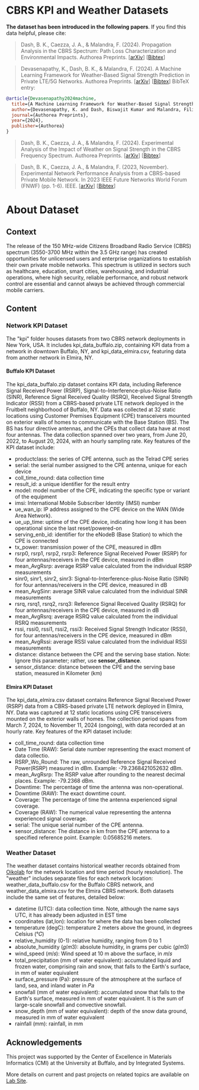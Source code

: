 # CBRS KPI and Weather Datasets
**The dataset has been introduced in the following papers**. If you find this data helpful, please cite:


> Dash, B. K., Caezza, J. A., & Malandra, F. (2024). Propagation Analysis in the CBRS Spectrum: Path Loss Characterization and Environmental Impacts. Authorea Preprints. [[arXiv](https://doi.org/10.36227/techrxiv.173144788.88858804/v1)] [[Bibtex](https://scholar.googleusercontent.com/scholar.bib?q=info:-QJbu2Q3Sr4J:scholar.google.com/&output=citation&scisdr=ClEdKe2AEIT7to6ANTE:AFWwaeYAAAAAZz-GLTFZaSusiNL3qp5pihNJXXk&scisig=AFWwaeYAAAAAZz-GLXbRIbxGFQpXXLGFOmlfI9s&scisf=4&ct=citation&cd=-1&hl=en)]

> Devasenapathy, K., Dash, B. K., & Malandra, F. (2024). A Machine Learning Framework for Weather-Based Signal Strength Prediction in Private LTE/5G Networks. Authorea Preprints.
[[arXiv](https://doi.org/10.36227/techrxiv.173198458.82259958/v1)] [[Bibtex]()]
BibTeX entry:
```bibtex
@article{Devasenapathy2024machine,
  title={A Machine Learning Framework for Weather-Based Signal Strength Prediction in Private LTE/5G Networks},
  author={Devasenapathy, K. and Dash, Biswajit Kumar and Malandra, Filippo},
  journal={Authorea Preprints},
  year={2024},
  publisher={Authorea}
}
```

> Dash, B. K., Caezza, J. A., & Malandra, F. (2024). Experimental Analysis of the Impact of Weather on Signal Strength in the CBRS Frequency Spectrum. Authorea Preprints.
[[arXiv](https://doi.org/10.36227/techrxiv.171710034.48434625/v1)] [[Bibtex](https://scholar.googleusercontent.com/scholar.bib?q=info:5iF_uR9uw8cJ:scholar.google.com/&output=citation&scisdr=ClGWNh2XEIT7to92hNM:AFWwaeYAAAAAZz5wnNM8MK7Uc4kTS480Gq1SXsE&scisig=AFWwaeYAAAAAZz5wnEh2C63cKpLSaUwFCjLmSco&scisf=4&ct=citation&cd=-1&hl=en)]

> Dash, B. K., Caezza, J. A., & Malandra, F. (2023, November). Experimental Network Performance Analysis from a CBRS-based Private Mobile Network. In 2023 IEEE Future Networks World Forum (FNWF) (pp. 1-6). IEEE.
[[arXiv](https://doi.org/10.1109/FNWF58287.2023.10520385)] [[Bibtex](https://scholar.googleusercontent.com/scholar.bib?q=info:TDFA49We1JkJ:scholar.google.com/&output=citation&scisdr=ClGWNh2XEIT7to92rgI:AFWwaeYAAAAAZz5wtgKW468nvIFVVMCw7Y8OSOc&scisig=AFWwaeYAAAAAZz5wtvZKYmRnVG3UTj-z_fbASZ0&scisf=4&ct=citation&cd=-1&hl=en)]


# About Dataset
## Context
The release of the 150 MHz-wide Citizens Broadband Radio Service (CBRS) spectrum (3550-3700 MHz within the 3.5 GHz range) has created opportunities for unlicensed users and enterprise organizations to establish their own private mobile networks. This spectrum is utilized in sectors such as healthcare, education, smart cities, warehousing, and industrial operations, where high security, reliable performance, and robust network control are essential and cannot always be achieved through commercial mobile carriers.
## Content
### Network KPI Dataset
The "kpi" folder houses datasets from two CBRS network deployments in New York, USA. It includes kpi_data_buffalo.zip, containing KPI data from a network in downtown Buffalo, NY, and kpi_data_elmira.csv, featuring data from another network in Elmira, NY.


#### Buffalo KPI Dataset
The kpi_data_buffalo.zip dataset contains KPI data, including Reference Signal Received Power (RSRP), Signal-to-Interference-plus-Noise Ratio (SINR), Reference Signal Received Quality (RSRQ), Received Signal Strength Indicator (RSSI) from a CBRS-based private LTE network deployed in the Fruitbelt neighborhood of Buffalo, NY. Data was collected at 32 static locations using Customer Premises Equipment (CPE) transceivers mounted on exterior walls of homes to communicate with the Base Station (BS). The BS has four directive antennas, and the CPEs that collect data have at most four antennas. The data collection spanned over two years, from June 20, 2022, to August 20, 2024, with an hourly sampling rate. Key features of the KPI dataset include:

- productclass: the series of CPE antenna, such as the Telrad CPE series
- serial: the serial number assigned to the CPE antenna, unique for each device
- coll_time_round: data collection time
- result_id: a unique identifier for the result entry
- model: model number of the CPE, indicating the specific type or variant of the equipment
- imsi: International Mobile Subscriber Identity (IMSI) number
- ue_wan_ip: IP address assigned to the CPE device on the WAN (Wide Area Network).
- ue_up_time: uptime of the CPE device, indicating how long it has been operational since the last reset/powered-on
- serving_enb_id: identifier for the eNodeB (Base Station) to which the CPE is connected
- tx_power: transmission power of the CPE, measured in dBm
- rsrp0, rsrp1, rsrp2, rsrp3: Reference Signal Received Power (RSRP) for four antennas/receivers in the CPE device, measured in dBm
- mean_AvgRsrp: average RSRP value calculated from the individual RSRP measurements
- sinr0, sinr1, sinr2, sinr3: Signal-to-Interference-plus-Noise Ratio (SINR) for four antennas/receivers in the CPE device, measured in dB
- mean_AvgSinr: average SINR value calculated from the individual SINR measurements
- rsrq, rsrq1, rsrq2, rsrq3: Reference Signal Received Quality (RSRQ) for four antennas/receivers in the CPE device, measured in dB
- mean_AvgRsrq: average RSRQ value calculated from the individual RSRQ measurements
- rssi, rssi0, rssi1, rssi2, rssi3: Received Signal Strength Indicator (RSSI), for four antennas/receivers in the CPE device, measured in dBm
- mean_AvgRssi: average RSSI value calculated from the individual RSSI measurements
- distance: distance between the CPE and the serving base station. Note: Ignore this parameter; rather, use **sensor_distance**.
- sensor_distance: distance between the CPE and the serving base station, measured in Kilometer (km)

#### Elmira KPI Dataset
The kpi_data_elmira.csv dataset contains Reference Signal Received Power (RSRP) data from a CBRS-based private LTE network deployed in Elmira, NY. Data was captured at 12 static locations using CPE transceivers mounted on the exterior walls of homes. The collection period spans from March 7, 2024, to November 11, 2024 (ongoing), with data recorded at an hourly rate. Key features of the KPI dataset include:

- coll_time_round: data collection time
- Date Time (RAW): Serial date number representing the exact moment of data collectio.
- RSRP_Wo_Round: The raw, unrounded Reference Signal Received Power(RSRP) measured in dBm. Example: -79.2368421052632 dBm.
- mean_AvgRsrp: The RSRP value after rounding to the nearest decimal places. Example: -79.2368 dBm.
- Downtime: The percentage of time the antenna was non-operational.
- Downtime (RAW): The exact downtime count.
- Coverage: The percentage of time the antenna experienced signal coverage.
- Coverage (RAW): The numerical value representing the antenna experienced signal coverage.
- serial: The unique serial number of the CPE antenna.
- sensor_distance: The distance in km from the CPE antenna to a specified reference point. Example: 0.05685216 meters.

### Weather Dataset
The weather dataset contains historical weather records obtained from [Oikolab](https://oikolab.com/) for the network location and time period (hourly resolution). The "weather" includes separate files for each network location: weather_data_buffalo.csv for the Buffalo CBRS network, and weather_data_elmira.csv for the Elmira CBRS network. Both datasets include the same set of features, detailed below:

- datetime (UTC): data collection time. Note, although the name says UTC, it has already been adjusted in EST time
- coordinates (lat,lon): location for where the data has been collected
- temperature (degC): temperature 2 meters above the ground, in degrees Celsius (°𝐶)
- relative_humidity (0-1): relative humidity, ranging from 0 to 1
- absolute_humidity (𝑔/𝑚3): absolute humidity, in grams per cubic (𝑔/𝑚3)
- wind_speed (𝑚/𝑠): Wind speed at 10 m above the surface, in 𝑚/𝑠
- total_precipitation (mm of water equivalent): accumulated liquid and frozen water, comprising rain and snow, that falls to the Earth's surface, in mm of water equivalent
- surface_pressure (Pa): pressure of the atmosphere at the surface of land, sea, and inland water in 𝑃𝑎
- snowfall (mm of water equivalent): accumulated snow that falls to the Earth's surface, measured in mm of water equivalent. It is the sum of large-scale snowfall and convective snowfall.
- snow_depth (mm of water equivalent): depth of the snow data ground, measured in mm of water equivalent
- rainfall (mm): rainfall, in mm

## Acknowledgements
This project was supported by the Center of Excellence in Materials Informatics (CMI) at the University at Buffalo, and by Integrated Systems.

More details on current and past projects on related topics are available on [Lab Site](https://www.acsu.buffalo.edu/~filippom/).
